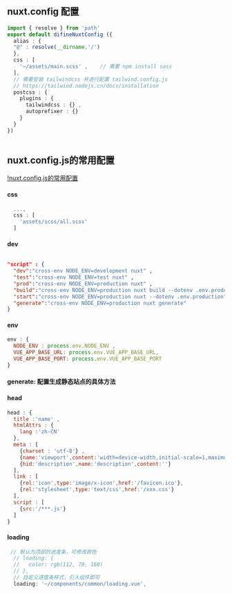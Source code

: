 ## nuxt.config 配置

``` ts
import { resolve } from 'path' 
export default difineNuxtConfig ({
  alias : {
  "@" : resolve(__dirname,'/')
  },
  css : [
    '~/assets/main.scss' ,    // 需要 npm install sass 
  ],
  // 需要安装 tailwindcss 并进行配置 tailwind.config.js 
  // https://tailwind.nodejs.cn/docs/installation 
  postcss : {
    plugins : {
      tailwindcss : {} ,
      autoprefixer : {}
    }
  }
})
 
```

## nuxt.config.js的常用配置 
[!nuxt.config.js的常用配置](https://juejin.cn/post/7065490182979452964)

#### css 

``` typescript 
  ...,
  css : [
    'assets/scss/all.scss'
  ]
```

#### dev

``` json

"script" : {
  "dev":"cross-env NODE_ENV=development nuxt" ,
  "test":"cross-env NODE_ENV=test nuxt" ,
  "prod":"cross-env NODE_ENV=production nuxt" ,
  "build":"cross-env NODE_ENV=production nuxt build --dotenv .env.production" ,
  "start":"cross-env NODE_ENV=production nuxt --dotenv .env.production",
  "generate":"cross-env NODE_ENV=production nuxt generate"
}

```
#### env 

``` javascript 
env : {
  NODE_ENV : process.env.NODE_ENV , 
  VUE_APP_BASE_URL: process.env.VUE_APP_BASE_URL,
  VUE_APP_BASE_PORT: process.env.VUE_APP_BASE_PORT
}

```
#### generate: 配置生成静态站点的具体方法

#### head 

``` javascript 
head : {
  title :'name' ,
  htmlAttrs : {
    lang :'zh-CN' 
  },
  meta : [
    {charset : 'utf-8'} ,
    {name:'viewport',content:'width=device-width,initial-scale=1,maximum-scale=1.0,minimum-scale=1.0,user-scalable=no,shrink-to-fit=no'},
    {hid:'description',name:'description',content:''}
  ],
  link : [
    {rel:'icon',type:'image/x-icon',href:'/favicon.ico'},
    {rel:'stylesheet',type:'text/css',href:'/xxx.css'}
  ],
  script : [
    {src:'/***.js'}
  ]
}

```
#### loading 

``` javascript
 // 默认为顶部的进度条，可修改颜色
  // loading: {
  //   color: rgb(112, 79, 160)
  // },
  // 自定义进度条样式，引入组件即可
  loading: '~/components/common/loading.vue',

```
